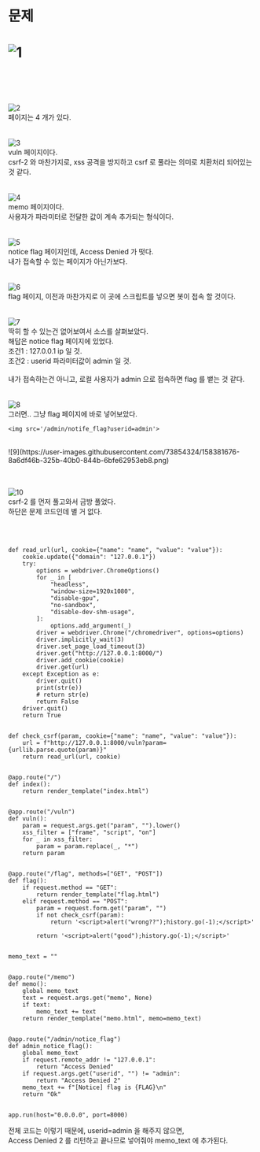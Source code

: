 문제
==
![1](https://user-images.githubusercontent.com/73854324/158381653-d7ddd3aa-7501-42e7-b12d-603ad7bb1eaf.png)
<br><br>
==

<br><br>
![2](https://user-images.githubusercontent.com/73854324/158381657-10ecf682-44d1-4eec-b89a-958d674e38b9.png)<br>
페이지는 4 개가 있다.      
<br><br>
![3](https://user-images.githubusercontent.com/73854324/158381661-838efa7a-27aa-4c53-9011-e1cc7f6750f1.png)<br>
vuln 페이지이다.   
csrf-2 와 마찬가지로, xss 공격을 방지하고 csrf 로 풀라는 의미로 치환처리 되어있는 것 같다.   
<br><br>
![4](https://user-images.githubusercontent.com/73854324/158381662-072cd384-5e5c-4274-9a15-4b071dfc4adf.png)<br>
memo 페이지이다.   
사용자가 파라미터로 전달한 값이 계속 추가되는 형식이다.   
<br><br>
![5](https://user-images.githubusercontent.com/73854324/158381663-e2b4fceb-7b71-4d79-964b-d5f7eaa5c7d5.png)<br>
notice flag 페이지인데, Access Denied 가 떳다.   
내가 접속할 수 있는 페이지가 아닌가보다.   
<br><br>
![6](https://user-images.githubusercontent.com/73854324/158381668-d4beaf92-fd29-4576-809e-7ea92bef7592.png)<br>
flag 페이지, 이전과 마찬가지로 이 곳에 스크립트를 넣으면 봇이 접속 할 것이다.   
<br><br>
![7](https://user-images.githubusercontent.com/73854324/158381670-f4acc3e7-b944-414d-b716-67a7cca7264a.png)<br>
딱히 할 수 있는건 없어보여서 소스를 살펴보았다.   
해답은 notice flag 페이지에 있었다.   
조건1 : 127.0.0.1 ip 일 것.   
조건2 : userid 파라미터값이 admin 일 것.   
<br>
내가 접속하는건 아니고, 로컬 사용자가 admin 으로 접속하면 flag 를 뱉는 것 같다.   
<br><br>
![8](https://user-images.githubusercontent.com/73854324/158381673-7a44b691-dad2-47c3-8c90-54ae079aca13.png)<br>
그러면.. 그냥 flag 페이지에 바로 넣어보았다.   

```
<img src='/admin/notife_flag?userid=admin'>
```

<br>
![9](https://user-images.githubusercontent.com/73854324/158381676-8a6df46b-325b-40b0-844b-6bfe62953eb8.png)<br>

<br><br>
![10](https://user-images.githubusercontent.com/73854324/158381677-33724e13-232a-481b-b4fd-1ccf52cb84c6.png)<br>
csrf-2 를 먼저 풀고와서 금방 풀었다.   
하단은 문제 코드인데 별 거 없다.   

<br><br>

```
def read_url(url, cookie={"name": "name", "value": "value"}):
    cookie.update({"domain": "127.0.0.1"})
    try:
        options = webdriver.ChromeOptions()
        for _ in [
            "headless",
            "window-size=1920x1080",
            "disable-gpu",
            "no-sandbox",
            "disable-dev-shm-usage",
        ]:
            options.add_argument(_)
        driver = webdriver.Chrome("/chromedriver", options=options)
        driver.implicitly_wait(3)
        driver.set_page_load_timeout(3)
        driver.get("http://127.0.0.1:8000/")
        driver.add_cookie(cookie)
        driver.get(url)
    except Exception as e:
        driver.quit()
        print(str(e))
        # return str(e)
        return False
    driver.quit()
    return True


def check_csrf(param, cookie={"name": "name", "value": "value"}):
    url = f"http://127.0.0.1:8000/vuln?param={urllib.parse.quote(param)}"
    return read_url(url, cookie)


@app.route("/")
def index():
    return render_template("index.html")


@app.route("/vuln")
def vuln():
    param = request.args.get("param", "").lower()
    xss_filter = ["frame", "script", "on"]
    for _ in xss_filter:
        param = param.replace(_, "*")
    return param


@app.route("/flag", methods=["GET", "POST"])
def flag():
    if request.method == "GET":
        return render_template("flag.html")
    elif request.method == "POST":
        param = request.form.get("param", "")
        if not check_csrf(param):
            return '<script>alert("wrong??");history.go(-1);</script>'

        return '<script>alert("good");history.go(-1);</script>'


memo_text = ""


@app.route("/memo")
def memo():
    global memo_text
    text = request.args.get("memo", None)
    if text:
        memo_text += text
    return render_template("memo.html", memo=memo_text)


@app.route("/admin/notice_flag")
def admin_notice_flag():
    global memo_text
    if request.remote_addr != "127.0.0.1":
        return "Access Denied"
    if request.args.get("userid", "") != "admin":
        return "Access Denied 2"
    memo_text += f"[Notice] flag is {FLAG}\n"
    return "Ok"


app.run(host="0.0.0.0", port=8000)
```

전체 코드는 이렇기 때문에, userid=admin 을 해주지 않으면,   
Access Denied 2 를 리턴하고 끝나므로 넣어줘야 memo_text 에 추가된다.   